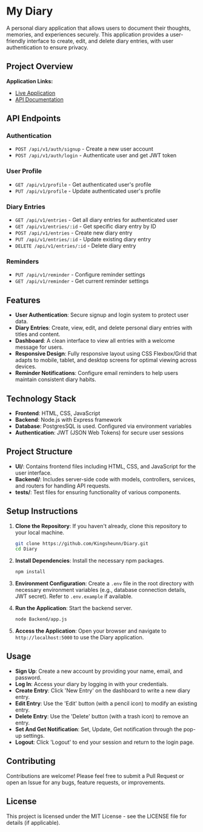 # My Diary
A personal diary application that allows users to document their thoughts, memories, and experiences securely. This application provides a user-friendly interface to create, edit, and delete diary entries, with user authentication to ensure privacy.

## Project Overview
**Application Links:**
- [Live Application](https://diary-roan.vercel.app)
- [API Documentation](https://documenter.getpostman.com/view/44888935/2sB3BBqBqC)

## API Endpoints

### Authentication
- `POST /api/v1/auth/signup` - Create a new user account
- `POST /api/v1/auth/login` - Authenticate user and get JWT token

### User Profile
- `GET /api/v1/profile` - Get authenticated user's profile
- `PUT /api/v1/profile` - Update authenticated user's profile

### Diary Entries
- `GET /api/v1/entries` - Get all diary entries for authenticated user
- `GET /api/v1/entries/:id` - Get specific diary entry by ID
- `POST /api/v1/entries` - Create new diary entry
- `PUT /api/v1/entries/:id` - Update existing diary entry
- `DELETE /api/v1/entries/:id` - Delete diary entry

### Reminders
- `PUT /api/v1/reminder` - Configure reminder settings
- `GET /api/v1/reminder` - Get current reminder settings


## Features

- **User Authentication**: Secure signup and login system to protect user data.
- **Diary Entries**: Create, view, edit, and delete personal diary entries with titles and content.
- **Dashboard**: A clean interface to view all entries with a welcome message for users.
- **Responsive Design**: Fully responsive layout using CSS Flexbox/Grid that adapts to mobile, tablet, and desktop screens for optimal viewing across devices.
- **Reminder Notifications**: Configure email reminders to help users maintain consistent diary habits.

## Technology Stack

- **Frontend**: HTML, CSS, JavaScript
- **Backend**: Node.js with Express framework
- **Database**: PostgresSQL is used. Configured via environment variables
- **Authentication**: JWT (JSON Web Tokens) for secure user sessions

## Project Structure

- **UI/**: Contains frontend files including HTML, CSS, and JavaScript for the user interface.
- **Backend/**: Includes server-side code with models, controllers, services, and routers for handling API requests.
- **tests/**: Test files for ensuring functionality of various components.

## Setup Instructions

1. **Clone the Repository**: If you haven't already, clone this repository to your local machine.
   ```bash
   git clone https://github.com/Kingsheunn/Diary.git
   cd Diary
   ```

2. **Install Dependencies**: Install the necessary npm packages.
   ```bash
   npm install
   ```

3. **Environment Configuration**: Create a `.env` file in the root directory with necessary environment variables (e.g., database connection details, JWT secret). Refer to `.env.example` if available.

4. **Run the Application**: Start the backend server.
   ```bash
   node Backend/app.js
   ```

5. **Access the Application**: Open your browser and navigate to `http://localhost:5000` to use the Diary application.

## Usage

- **Sign Up**: Create a new account by providing your name, email, and password.
- **Log In**: Access your diary by logging in with your credentials.
- **Create Entry**: Click 'New Entry' on the dashboard to write a new diary entry.
- **Edit Entry**: Use the 'Edit' button (with a pencil icon) to modify an existing entry.
- **Delete Entry**: Use the 'Delete' button (with a trash icon) to remove an entry.
- **Set And Get Notification**: Set, Update, Get notification through the pop-up settings.
- **Logout**: Click 'Logout' to end your session and return to the login page.

## Contributing

Contributions are welcome! Please feel free to submit a Pull Request or open an Issue for any bugs, feature requests, or improvements.

## License

This project is licensed under the MIT License - see the LICENSE file for details (if applicable).
